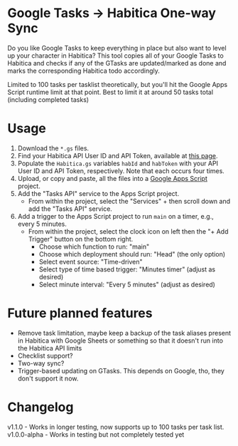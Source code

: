 # Google Tasks -> Habitica One-way Sync

Do you like Google Tasks to keep everything in place but also want to level up your character in Habitica? This tool copies all of your Google Tasks to Habitica and checks if any of the GTasks are updated/marked as done and marks the corresponding Habitica todo accordingly.

Limited to 100 tasks per tasklist theoretically, but you'll hit the Google Apps Script runtime limit at that point. Best to limit it at around 50 tasks total (including completed tasks)

# Usage

1. Download the `*.gs` files.
2. Find your Habitica API User ID and API Token, available at [this page](https://habitica.com/user/settings/api).
3. Populate the `Habitica.gs` variables `habId` and `habToken` with your API User ID and API Token, respectively.  Note that each occurs four times. 
4. Upload, or copy and paste, all the files into a [Google Apps Script](https://script.google.com/) project.
5. Add the "Tasks API" service to the Apps Script project.
    * From within the project, select the "Services" + then scroll down and add the "Tasks API" service.
6. Add a trigger to the Apps Script project to run  `main` on a timer, e.g., every 5 minutes.  
    * From within the project, select the clock icon on left then the "+ Add Trigger" button on the bottom right.
        * Choose which function to run: "main"
        * Choose which deployment should run: "Head" (the only option)
        * Select event source: "Time-driven"
        * Select type of time based trigger: "Minutes timer" (adjust as desired)
        * Select minute interval: "Every 5 minutes" (adjust as desired)

# Future planned features

* Remove task limitation, maybe keep a backup of the task aliases present in Habitica with Google Sheets or something so that it doesn't run into the Habitica API limits
* Checklist support?
* Two-way sync?
* Trigger-based updating on GTasks. This depends on Google, tho, they don't support it now.

# Changelog
  
v1.1.0 - Works in longer testing, now supports up to 100 tasks per task list.  
v1.0.0-alpha - Works in testing but not completely tested yet
